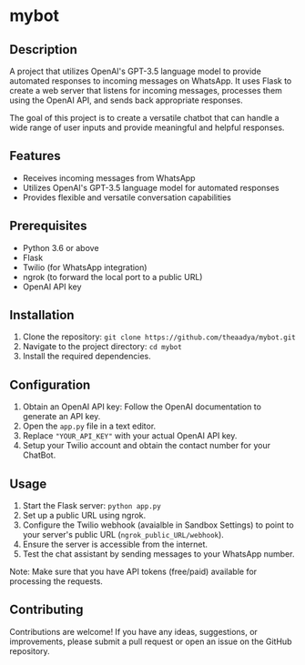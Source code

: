 # mybot
## Description
A project that utilizes OpenAI's GPT-3.5 language model to provide automated responses to incoming messages on WhatsApp. It uses Flask to create a web server that listens for incoming messages, processes them using the OpenAI API, and sends back appropriate responses.

The goal of this project is to create a versatile chatbot that can handle a wide range of user inputs and provide meaningful and helpful responses.

## Features
- Receives incoming messages from WhatsApp
- Utilizes OpenAI's GPT-3.5 language model for automated responses
- Provides flexible and versatile conversation capabilities

## Prerequisites
- Python 3.6 or above
- Flask
- Twilio (for WhatsApp integration)
- ngrok (to forward the local port to a public URL)
- OpenAI API key

## Installation
1. Clone the repository: `git clone https://github.com/theaadya/mybot.git`
2. Navigate to the project directory: `cd mybot`
3. Install the required dependencies.

## Configuration
1. Obtain an OpenAI API key: Follow the OpenAI documentation to generate an API key.
2. Open the `app.py` file in a text editor.
3. Replace `"YOUR_API_KEY"` with your actual OpenAI API key.
4. Setup your Twilio account and obtain the contact number for your ChatBot.

## Usage
1. Start the Flask server: `python app.py`
2. Set up a public URL using ngrok.
3. Configure the Twilio webhook (avaialble in Sandbox Settings) to point to your server's public URL (`ngrok_public_URL/webhook`).
4. Ensure the server is accessible from the internet.
5. Test the chat assistant by sending messages to your WhatsApp number.

Note: Make sure that you have API tokens (free/paid) available for processing the requests.

## Contributing
Contributions are welcome! If you have any ideas, suggestions, or improvements, please submit a pull request or open an issue on the GitHub repository.
